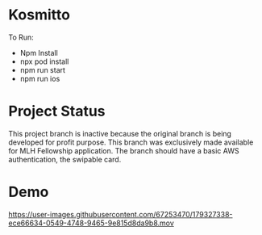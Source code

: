# Kosmitto
To Run: 
- Npm Install 
- npx pod install 
- npm run start 
- npm run ios 

# Project Status 
This project branch is inactive because the original branch is being developed for profit purpose. This branch was exclusively made available for MLH Fellowship application. The branch should have a basic AWS authentication, the swipable card.

# Demo 



https://user-images.githubusercontent.com/67253470/179327338-ece66634-0549-4748-9465-9e815d8da9b8.mov

